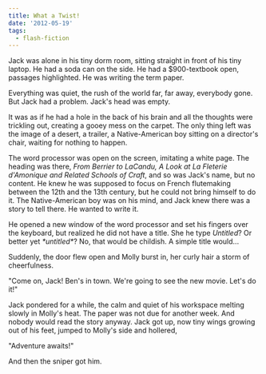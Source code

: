 ```yaml
---
title: What a Twist!
date: '2012-05-19'
tags:
  - flash-fiction
---
```


Jack was alone in his tiny dorm room, sitting straight in front of his tiny
laptop. He had a soda can on the side. He had a $900-textbook open, passages
highlighted. He was writing the term paper.

<!-- truncate -->

Everything was quiet, the rush of the world far, far away, everybody gone. But
Jack had a problem. Jack's head was empty.

It was as if he had a hole in the back of his brain and all the thoughts were
trickling out, creating a gooey mess on the carpet. The only thing left was the
image of a desert, a trailer, a Native-American boy sitting on a director's
chair, waiting for nothing to happen.

The word processor was open on the screen, imitating a white page. The heading
was there, _From Berrier to LaCandu, A Look at La Fleterie d'Amonique and
Related Schools of Craft_, and so was Jack's name, but no content. He knew he
was supposed to focus on French flutemaking between the 12th and the 13th
century, but he could not bring himself to do it. The Native-American boy was on
his mind, and Jack knew there was a story to tell there. He wanted to write it.

He opened a new window of the word processor and set his fingers over the
keyboard, but realized he did not have a title. She he type _Untitled_? Or
better yet _\*untitled\*_? No, that would be childish. A simple title would...

Suddenly, the door flew open and Molly burst in, her curly hair a storm of
cheerfulness.

"Come on, Jack! Ben's in town. We're going to see the new movie. Let's do it!"

Jack pondered for a while, the calm and quiet of his workspace melting slowly in
Molly's heat. The paper was not due for another week. And nobody would read the
story anyway. Jack got up, now tiny wings growing out of his feet, jumped to
Molly's side and hollered,

"Adventure awaits!"

And then the sniper got him.
